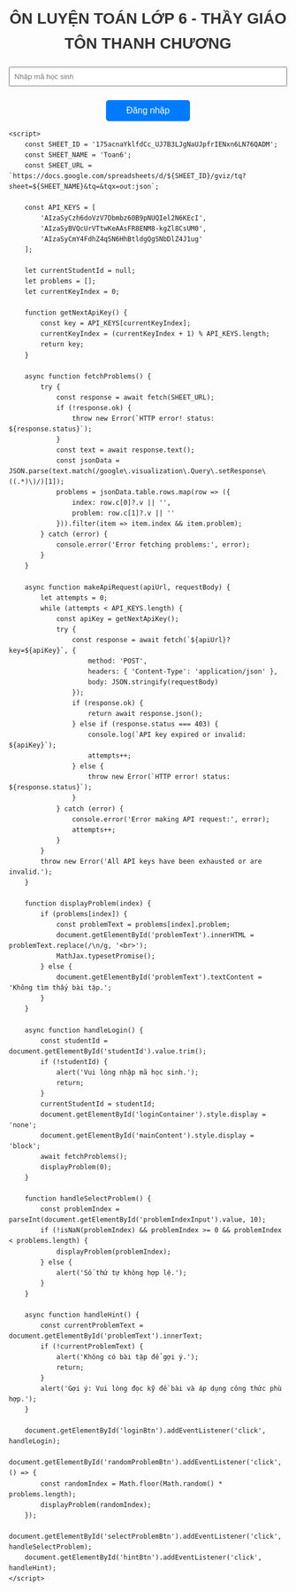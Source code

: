 <!DOCTYPE html>
<html lang="vi">
<head>
    <meta charset="UTF-8">
    <title>ÔN LUYỆN TOÁN THCS - TRUNG TÂM ÁNH DƯƠNG</title>
    <style>
        body {
            font-family: Arial, sans-serif;
            margin: 30px;
            line-height: 1.6;
        }
        h1, h2 {
            color: #333;
            text-align: center;
        }
        label {
            font-weight: bold;
            display: block;
            margin-top: 10px;
        }
        input[type="text"], input[type="file"] {
            width: 100%;
            margin-bottom: 15px;
            padding: 8px;
            box-sizing: border-box;
        }
        button {
            padding: 10px 20px;
            background-color: #5cb85c;
            border: none;
            color: white;
            font-size: 16px;
            cursor: pointer;
            margin: 10px auto;
            display: block;
        }
        button:hover {
            background-color: #4cae4c;
        }
        #result, #hintText {
            margin-top: 20px;
            white-space: pre-wrap;
            background-color: #f8f8f8;
            padding: 15px;
            border-radius: 5px;
        }
        p#breadcrumb {
            display: none;
        }
        #problemText {
            font-size: 18px;
            margin-bottom: 20px;
            border: 1px solid #ddd;
            padding: 10px;
            border-radius: 5px;
            background-color: #f9f9f9;
            min-height: 100px;
            white-space: pre-wrap;
        }
        #problemContainer, #progressContainer {
            position: relative;
            margin-bottom: 20px;
        }
        #randomProblemBtn, #loginBtn {
            display: block;
            width: 30%;
            margin-bottom: 10px;
            padding: 10px;
            background-color: #007bff;
            color: white;
            border: none;
            border-radius: 5px;
            font-size: 16px;
            cursor: pointer;
        }
        #randomProblemBtn:hover, #loginBtn:hover {
            background-color: #0056b3;
        }
        #progress {
            background-color: #e9ecef;
            padding: 15px;
            border-radius: 5px;
            margin-bottom: 20px;
        }
        .message-box {
            position: fixed;
            top: 50%;
            left: 50%;
            transform: translate(-50%, -50%);
            background-color: white;
            padding: 20px;
            border-radius: 5px;
            box-shadow: 0 2px 10px rgba(0,0,0,0.1);
            z-index: 1000;
            max-width: 80%;
            width: 400px;
        }
        .message-box-overlay {
            position: fixed;
            top: 0;
            left: 0;
            right: 0;
            bottom: 0;
            background-color: rgba(0,0,0,0.5);
            z-index: 999;
        }
    </style>
    <script src="https://polyfill.io/v3/polyfill.min.js?features=es6"></script>
    <script>
        window.MathJax = {
            tex: {
                inlineMath: [['$', '$'], ['\(', '\)']]
            },
            svg: {
                fontCache: 'global'
            }
        };
    </script>
    <script id="MathJax-script" async
        src="https://cdn.jsdelivr.net/npm/mathjax@3/es5/tex-mml-chtml.js">
    </script>
</head>
<body>
    <h1>ÔN LUYỆN TOÁN LỚP 6  - THẦY GIÁO TÔN THANH CHƯƠNG</h1>
    <div id="exerciseListContainer"></div>
    <div id="loginContainer">
        <input type="text" id="studentId" placeholder="Nhập mã học sinh">
        <button id="loginBtn">Đăng nhập</button>
    </div>
   <div id="mainContent" style="display: none;">
    <div id="topControls">
        <input type="number" id="problemIndexInput" placeholder="Nhập số thứ tự (1, 2, ...)" />
        <button id="selectProblemBtn">Hiển thị bài tập</button>
        <button id="randomProblemBtn">Lấy bài tập ngẫu nhiên</button>
        <div id="progressContainer" style="display: none;">
            <p>
                Số bài: <span id="completedExercises">0</span> |
                Điểm TB: <span id="averageScore">0</span>
            </p>
        </div>
    </div>
    <div id="problemContainer">
        <label for="problemText">Đề bài:</label>
        <div id="problemText"></div>
    </div>
    <div id="bottomControls">
        <button id="submitBtn">Chấm Bài</button>
        <button id="hintBtn">Gợi ý</button>
        <button id="deleteAllBtn">Xóa tất cả</button>
    </div>
    <div id="result"></div>
    <label for="studentImage">Ảnh bài làm của học sinh:</label>
    <input type="file" id="studentImage" accept="image/*">
    </div>

    <script>
        const SHEET_ID = '175acnaYklfdCc_UJ7B3LJgNaUJpfrIENxn6LN76QADM';
        const SHEET_NAME = 'Toan6';
        const SHEET_URL = `https://docs.google.com/spreadsheets/d/${SHEET_ID}/gviz/tq?sheet=${SHEET_NAME}&tq=&tqx=out:json`;

        const API_KEYS = [
            'AIzaSyCzh6doVzV7Dbmbz60B9pNUQIel2N6KEcI',
            'AIzaSyBVQcUrVTtwKeAAsFR8ENM8-kgZl8CsUM0',
            'AIzaSyCmY4FdhZ4qSN6HhBtldgQgSNbDlZ4J1ug'
        ];

        let currentStudentId = null;
        let problems = [];
        let currentKeyIndex = 0;

        function getNextApiKey() {
            const key = API_KEYS[currentKeyIndex];
            currentKeyIndex = (currentKeyIndex + 1) % API_KEYS.length;
            return key;
        }

        async function fetchProblems() {
            try {
                const response = await fetch(SHEET_URL);
                if (!response.ok) {
                    throw new Error(`HTTP error! status: ${response.status}`);
                }
                const text = await response.text();
                const jsonData = JSON.parse(text.match(/google\.visualization\.Query\.setResponse\((.*)\)/)[1]);
                problems = jsonData.table.rows.map(row => ({
                    index: row.c[0]?.v || '',
                    problem: row.c[1]?.v || ''
                })).filter(item => item.index && item.problem);
            } catch (error) {
                console.error('Error fetching problems:', error);
            }
        }

        async function makeApiRequest(apiUrl, requestBody) {
            let attempts = 0;
            while (attempts < API_KEYS.length) {
                const apiKey = getNextApiKey();
                try {
                    const response = await fetch(`${apiUrl}?key=${apiKey}`, {
                        method: 'POST',
                        headers: { 'Content-Type': 'application/json' },
                        body: JSON.stringify(requestBody)
                    });
                    if (response.ok) {
                        return await response.json();
                    } else if (response.status === 403) {
                        console.log(`API key expired or invalid: ${apiKey}`);
                        attempts++;
                    } else {
                        throw new Error(`HTTP error! status: ${response.status}`);
                    }
                } catch (error) {
                    console.error('Error making API request:', error);
                    attempts++;
                }
            }
            throw new Error('All API keys have been exhausted or are invalid.');
        }

        function displayProblem(index) {
            if (problems[index]) {
                const problemText = problems[index].problem;
                document.getElementById('problemText').innerHTML = problemText.replace(/\n/g, '<br>');
                MathJax.typesetPromise();
            } else {
                document.getElementById('problemText').textContent = 'Không tìm thấy bài tập.';
            }
        }

        async function handleLogin() {
            const studentId = document.getElementById('studentId').value.trim();
            if (!studentId) {
                alert('Vui lòng nhập mã học sinh.');
                return;
            }
            currentStudentId = studentId;
            document.getElementById('loginContainer').style.display = 'none';
            document.getElementById('mainContent').style.display = 'block';
            await fetchProblems();
            displayProblem(0);
        }

        function handleSelectProblem() {
            const problemIndex = parseInt(document.getElementById('problemIndexInput').value, 10);
            if (!isNaN(problemIndex) && problemIndex >= 0 && problemIndex < problems.length) {
                displayProblem(problemIndex);
            } else {
                alert('Số thứ tự không hợp lệ.');
            }
        }

        async function handleHint() {
            const currentProblemText = document.getElementById('problemText').innerText;
            if (!currentProblemText) {
                alert('Không có bài tập để gợi ý.');
                return;
            }
            alert('Gợi ý: Vui lòng đọc kỹ đề bài và áp dụng công thức phù hợp.');
        }

        document.getElementById('loginBtn').addEventListener('click', handleLogin);
        document.getElementById('randomProblemBtn').addEventListener('click', () => {
            const randomIndex = Math.floor(Math.random() * problems.length);
            displayProblem(randomIndex);
        });
        document.getElementById('selectProblemBtn').addEventListener('click', handleSelectProblem);
        document.getElementById('hintBtn').addEventListener('click', handleHint);
    </script>
</body>
</html>
